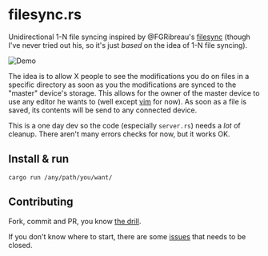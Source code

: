 # filesync.rs
Unidirectional 1-N file syncing inspired by @FGRibreau's [filesync](https://github.com/FGRibreau/filesync) (though I've never tried out his, so it's just *based* on the idea of 1-N file syncing).

![Demo](http://i.imgur.com/KLl9kMk.gif)

The idea is to allow X people to see the modifications you do on files in a specific directory as soon as you the modifications are synced to the "master" device's storage. This allows for the owner of the master device to use any editor he wants to (well except [vim](https://github.com/evuez/filesync.rs/issues/1) for now). As soon as a file is saved, its contents will be send to any connected device.

This is a one day dev so the code (especially `server.rs`) needs a *lot* of cleanup. There aren't many errors checks for now, but it works OK.

## Install & run

    cargo run /any/path/you/want/
    
## Contributing

Fork, commit and PR, you know [the drill](https://guides.github.com/activities/contributing-to-open-source/).

If you don't know where to start, there are some [issues](https://github.com/evuez/filesync.rs/issues) that needs to be closed.
